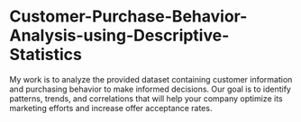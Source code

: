 # Customer-Purchase-Behavior-Analysis-using-Descriptive-Statistics
My work is to analyze the provided dataset containing customer information and purchasing behavior to make informed decisions. Our goal is to identify patterns, trends, and correlations that will help your company optimize its marketing efforts and increase offer acceptance rates.
